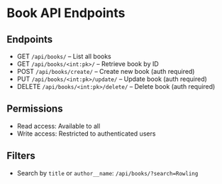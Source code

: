 # Book API Endpoints

## Endpoints

- GET `/api/books/` – List all books
- GET `/api/books/<int:pk>/` – Retrieve book by ID
- POST `/api/books/create/` – Create new book (auth required)
- PUT `/api/books/<int:pk>/update/` – Update book (auth required)
- DELETE `/api/books/<int:pk>/delete/` – Delete book (auth required)

## Permissions

- Read access: Available to all
- Write access: Restricted to authenticated users

## Filters

- Search by `title` or `author__name`: `/api/books/?search=Rowling`
